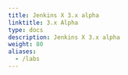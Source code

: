```yaml
---
title: Jenkins X 3.x alpha
linktitle: 3.x Alpha
type: docs
description: Jenkins X 3.x alpha
weight: 80
aliases:
  - /labs
---
```




